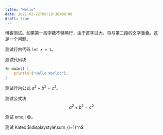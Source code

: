 ```yaml
---
title: "Hello"
date: 2021-02-22T09:19:36+08:00
draft: true
---
```



博客测试。如果第一段字数不够两行，由于首字过大，将与第二段的文字重叠。这是一个问题。

测试行内代码 `let x = 1`。

测试代码块

```rust
fn main() {
    println!("Hello World!");
}
```

测试行内公式 $a^2+b^2=c^2$。

测试公式块
$$
a^2+b^2=c^2
$$

测试 emoji :smile:。

测试 Katex $\displaystyle\sum_{i=1}^n$